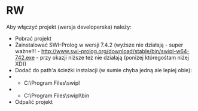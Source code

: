 # RW

Aby włączyć projekt (wersja developerska) należy:
- Pobrać projekt
- Zainstalować SWI-Prolog w wersji 7.4.2 (wyższe nie działają - super ważne!!! - http://www.swi-prolog.org/download/stable/bin/swipl-w64-742.exe - przy okazji niższe też nie działają (poniżej któregośtam niżej XD))
- Dodać do path'a ścieżki instalacji (w sumie chyba jedną ale lepiej obie):
- - C:\Program Files\swipl
- - C:\Program Files\swipl\bin
- Odpalić projekt
